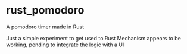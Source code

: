 # rust_pomodoro
A pomodoro timer made in Rust

Just a simple experiment to get used to Rust
Mechanism appears to be working, pending to integrate the logic with a UI
